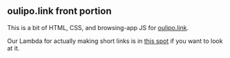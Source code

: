 ## oulipo.link front portion

This is a bit of HTML, CSS, and browsing-app JS for [oulipo.link](https://oulipo.link).

Our Lambda for actually making short links is in [this spot][api] if you
want to look at it.

[api]: https://github.com/mlc/api.oulipo.link/
